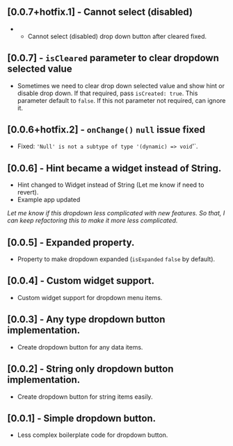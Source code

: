 ## [0.0.7+hotfix.1] - Cannot select (disabled)

* - Cannot select (disabled) drop down button after cleared fixed.

## [0.0.7] - `isCleared` parameter to clear dropdown selected value

* Sometimes we need to clear drop down selected value and show hint or disable drop down.
  If that required, pass `isCreated: true`. This parameter default to `false`. If this not
  parameter not required, can ignore it.

## [0.0.6+hotfix.2] - `onChange()` `null` issue fixed

* Fixed: `'Null' is not a subtype of type '(dynamic) => void`'`.

## [0.0.6] - Hint became a widget instead of String.

* Hint changed to Widget instead of String (Let me know if need to revert).
* Example app updated

<em>Let me know if this dropdown less complicated with new features. So that, I can
keep refactoring this to make it more less complicated.</em>

## [0.0.5] - Expanded property.

* Property to make dropdown expanded (`isExpanded` `false` by default).

## [0.0.4] - Custom widget support.

* Custom widget support for dropdown menu items.

## [0.0.3] - Any type dropdown button implementation.

* Create dropdown button for any data items.

## [0.0.2] - String only dropdown button implementation.

* Create dropdown button for string items easily.

## [0.0.1] - Simple dropdown button.

* Less complex boilerplate code for dropdown button.
